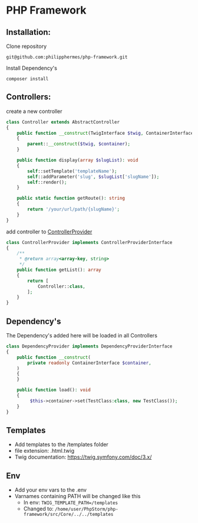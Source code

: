 # PHP Framework

## Installation:
Clone repository
```
git@github.com:philipphermes/php-framework.git
```
Install Dependency's
```
composer install
```

## Controllers:

create a new controller

```php
class Controller extends AbstractController
{
    public function __construct(TwigInterface $twig, ContainerInterface $container)
    {
        parent::__construct($twig, $container);
    }

    public function display(array $slugList): void
    {
        self::setTemplate('templateName');
        self::addParameter('slug', $slugList['slugName']);
        self::render();
    }

    public static function getRoute(): string
    {
        return '/your/url/path/{slugName}';
    }
}
```

add controller to [ControllerProvider]("https://github.com/philipphermes/php-framework/blob/main/src/Provider/ControllerProvider.php")

```php
class ControllerProvider implements ControllerProviderInterface
{
    /**
     * @return array<array-key, string>
     */
    public function getList(): array
    {
        return [
            Controller::class,
        ];
    }
}
```

## Dependency's

The Dependency's added here will be loaded in all Controllers

```php
class DependencyProvider implements DependencyProviderInterface
{
    public function __construct(
        private readonly ContainerInterface $container,
    )
    {
    }

    public function load(): void
    {
         $this->container->set(TestClass:class, new TestClass());
    }
}
```

## Templates

* Add templates to the /templates folder
* file extension: .html.twig
* Twig documentation: https://twig.symfony.com/doc/3.x/

## Env

* Add your env vars to the .env
* Varnames containing PATH will be changed like this
  * In env: `TWIG_TEMPLATE_PATH=/templates`
  * Changed to: `/home/user/PhpStorm/php-framework/src/Core/../../templates`
